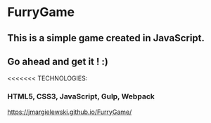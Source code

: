 # FurryGame

## This is a simple game created in JavaScript.
## Go ahead and get it ! :)

<<<<<<< TECHNOLOGIES:
### HTML5, CSS3, JavaScript, Gulp, Webpack

https://jmargielewski.github.io/FurryGame/

